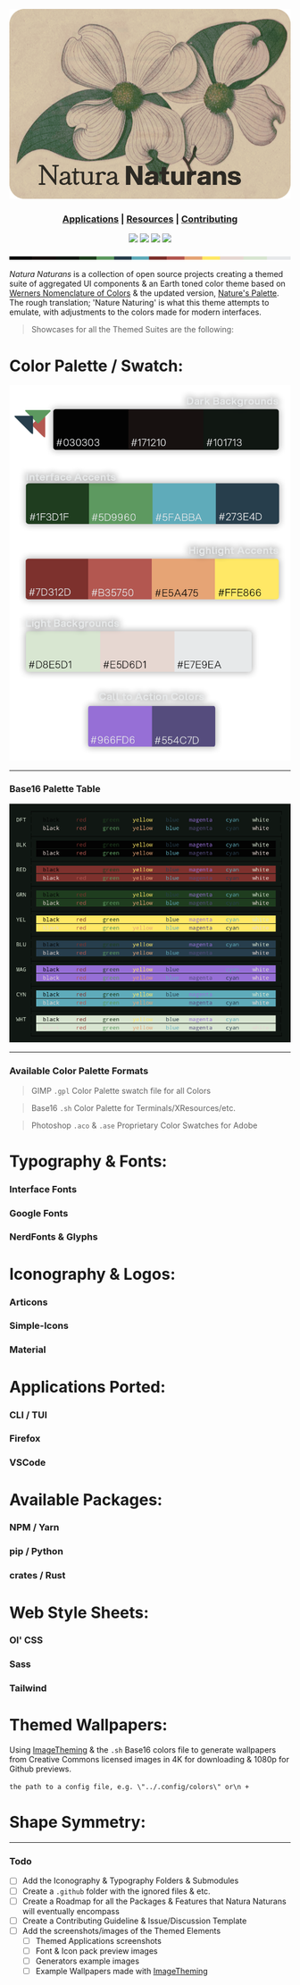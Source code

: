 ![Github Banner](assets/natura_github_banner.png?raw=true)

<h3 align="center"> 

<a href="/docs/readme.md">Applications</a> | 
<a href="/resources-src/readme.md">Resources</a> | 
<a href="/.github/readme.md">Contributing</a> 

</h3>

<p align="center">
<a href="https://www.n-be.com" target="_blank"><img src="https://img.shields.io/badge/Version-0.1.03 beta-000?&style=for-the-badge&colorA=030303&colorB=3A403B"/></a> 
<a href="https://github.com/nodebasedexchange/naturanaturans/blob/master/LICENSE.md" target="_blank"><img src="https://img.shields.io/github/license/nodebasedexchange/naturanaturans?&style=for-the-badge&colorA=030303&colorB=3A403B"/></a>
<a href="https://www.n-be.com" target="_blank"><img src="https://img.shields.io/badge/Docs-0.1.03 beta-000?&style=for-the-badge&colorA=030303&colorB=3A403B"/></a>
<a href="https://www.n-be.com" target="_blank"><img src="https://img.shields.io/badge/Ported Apps-3-000?&style=for-the-badge&colorA=030303&colorB=3A403B"/></a>



</p>

![Natura Naturans Color Strip](assets/Natura%20Naturans%20Palette%20Strip.png)

*Natura Naturans* is a collection of open source projects creating a themed suite of aggregated UI components & an Earth toned color theme based on [Werners Nomenclature of Colors](https://publicdomainreview.org/collection/werner-s-nomenclature-of-colours-1814) & the updated version, [Nature's Palette](https://press.princeton.edu/books/hardcover/9780691217048/natures-palette). The rough translation; 'Nature Naturing' is what this theme attempts to emulate, with adjustments to the colors made for modern interfaces.

> Showcases for all the Themed Suites are the following:

# Color Palette / Swatch:

![Alt text](assets/Natura%20Naturans%20Palette%20View.png)

---

### Base16 Palette Table

![Alt text](assets/Base16%20Natura%20Naturans.png)

---

### Available Color Palette Formats

> GIMP `.gpl` Color Palette swatch file for all Colors

> Base16 `.sh` Color Palette for Terminals/XResources/etc.

> Photoshop `.aco` & `.ase` Proprietary Color Swatches for Adobe

# Typography & Fonts:
> 

### Interface Fonts

### Google Fonts

### NerdFonts & Glyphs

# Iconography & Logos:

### Articons



### Simple-Icons



### Material


# Applications Ported:

### CLI / TUI

### Firefox

### VSCode

# Available Packages:

### NPM / Yarn

### pip / Python 

### crates / Rust


# Web Style Sheets: 

### Ol' CSS

### Sass

### Tailwind


# Themed Wallpapers:

Using [ImageTheming](https://github.com/daniel-seiler/ImageTheming) & the `.sh` Base16 colors file to generate wallpapers from Creative Commons licensed images in 4K for downloading & 1080p for Github previews. 

`the path to a config file, e.g. \"../.config/colors\" or\n +`

# Shape Symmetry:  



---

### Todo

- [ ] Add the Iconography & Typography Folders & Submodules
- [ ] Create a `.github` folder with the ignored files & etc.
- [ ] Create a Roadmap for all the Packages & Features that Natura Naturans will eventually encompass
- [ ] Create a Contributing Guideline & Issue/Discussion Template 
- [ ] Add the screenshots/images of the Themed Elements
    - [ ] Themed Applications screenshots
    - [ ] Font & Icon pack preview images
    - [ ] Generators example images
    - [ ] Example Wallpapers made with [ImageTheming](https://github.com/daniel-seiler/ImageTheming)